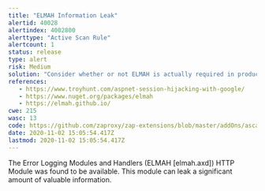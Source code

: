 ```yaml
---
title: "ELMAH Information Leak"
alertid: 40028
alertindex: 4002800
alerttype: "Active Scan Rule"
alertcount: 1
status: release
type: alert
risk: Medium
solution: "Consider whether or not ELMAH is actually required in production, if it isn't then disable it. If it is then ensure access to it requires authentication and authorization. See also: https://elmah.github.io/a/securing-error-log-pages/"
references:
   - https://www.troyhunt.com/aspnet-session-hijacking-with-google/
   - https://www.nuget.org/packages/elmah
   - https://elmah.github.io/
cwe: 215
wasc: 13
code: https://github.com/zaproxy/zap-extensions/blob/master/addOns/ascanrules/src/main/java/org/zaproxy/zap/extension/ascanrules/ElmahScanRule.java
date: 2020-11-02 15:05:54.417Z
lastmod: 2020-11-02 15:05:54.417Z
---
```

The Error Logging Modules and Handlers (ELMAH [elmah.axd]) HTTP Module was found to be available. This module can leak a significant amount of valuable information.
